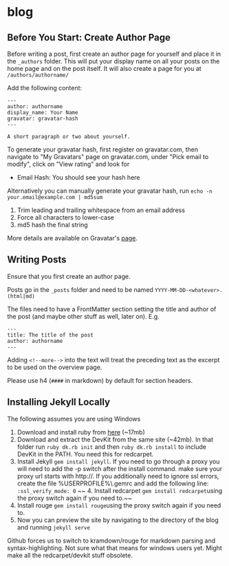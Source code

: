 # blog

Before You Start: Create Author Page
------------------------------------
Before writing a post, first create an author page for yourself and place it in
the `_authors` folder. This will put your display name on all your posts on the
home page and on the post itself. It will also create a page for you at
`/authors/authorname/`

Add the following content:

~~~
---
author: authorname
display_name: Your Name
gravatar: gravatar-hash
---

A short paragraph or two about yourself.
~~~

To generate your gravatar hash, first register on gravatar.com, then navigate to "My Gravatars" page on gravatar.com,
under "Pick email to modify", click on "View rating" and look for

- Email Hash: You should see your hash here

Alternatively you can manually generate your gravatar hash, run
`echo -n your.email@example.com | md5sum`

  1. Trim leading and trailing whitespace from an email address
  2. Force all characters to lower-case
  3. md5 hash the final string

More details are available on Gravatar's
[page](http://en.gravatar.com/site/implement/hash/).

Writing Posts
-------------
Ensure that you first create an author page.

Posts go in the `_posts` folder and need to be named `YYYY-MM-DD-<whatever>.(html|md)`

The files need to have a FrontMatter section setting the title and author of the post (and maybe other stuff as well, later on).
E.g.

~~~
---
title: The title of the post
author: authorname
---
~~~

Adding `<!--more-->` into the text will treat the preceding text as the excerpt to be used on the overview page.

Please use h4 (`####` in markdown) by default for section headers.

Installing Jekyll Locally
-------------------------
The following assumes you are using Windows

 1. Download and install ruby from [here](http://rubyinstaller.org/downloads/) (~17mb)
 2. Download and extract the DevKit from the same site (~42mb). In that folder run `ruby dk.rb init` and then `ruby dk.rb install` to include DevKit in the PATH. You need this for redcarpet.
 3.  Install Jekyll `gem install jekyll`. If you need to go through a proxy you will need to add the -p switch after the install command. make sure your proxy url starts with http://. If you additionally need to ignore ssl errors, create the file %USERPROFILE%\\.gemrc and add the following line: `:ssl_verify_mode: 0`
~~ 4.  Install redcarpet `gem install redcarpet`using the proxy switch again if you need to.~~
 4.  Install rouge `gem install rouge`using the proxy switch again if you need to.
 5.  Now you can preview the site by navigating to the directory of the blog and running `jekyll serve`

 Github forces us to switch to kramdown/rouge for markdown parsing and syntax-highlighting. Not sure what that means for windows users yet. Might make all the redcarpet/devkit stuff obsolete.
